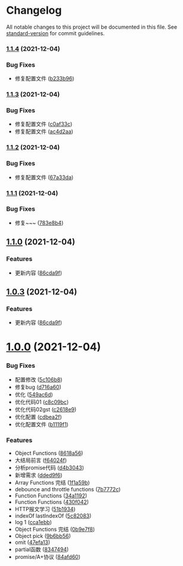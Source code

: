 # Changelog

All notable changes to this project will be documented in this file. See [standard-version](https://github.com/conventional-changelog/standard-version) for commit guidelines.

### [1.1.4](https://github.com/liuxiankun1234/notes/compare/v1.1.3...v1.1.4) (2021-12-04)


### Bug Fixes

* 修复配置文件 ([b233b96](https://github.com/liuxiankun1234/notes/commit/b233b96cc4faf50ee34281b487e2152bec8380a9))

### [1.1.3](https://github.com/liuxiankun1234/notes/compare/v1.1.2...v1.1.3) (2021-12-04)


### Bug Fixes

* 修复配置文件 ([c0af33c](https://github.com/liuxiankun1234/notes/commit/c0af33c8e61fc029d58692ecf65792f54b7e986d))
* 修复配置文件 ([ac4d2aa](https://github.com/liuxiankun1234/notes/commit/ac4d2aa9d4a2f45a2ad3b33403ca1c1915468379))

### [1.1.2](https://github.com/liuxiankun1234/notes/compare/v1.1.1...v1.1.2) (2021-12-04)


### Bug Fixes

* 修复配置文件 ([67a33da](https://github.com/liuxiankun1234/notes/commit/67a33daa0b20da70eded54e6b4579c7a582c0943))

### [1.1.1](https://github.com/liuxiankun1234/notes/compare/v1.1.0...v1.1.1) (2021-12-04)


### Bug Fixes

* 修复~~~ ([783e8b4](https://github.com/liuxiankun1234/notes/commit/783e8b4c6785e4b83315a7ff41afbc7b8d89b342))

## [1.1.0](https://github.com/liuxiankun1234/notes/compare/v1.0.0...v1.1.0) (2021-12-04)


### Features

* 更新内容 ([86cda9f](https://github.com/liuxiankun1234/notes/commit/86cda9fbbe7b5e33073c7cc769474f1062b03e4c))

## [1.0.3](https://github.com/liuxiankun1234/notes/compare/v1.0.0...v1.0.3) (2021-12-04)


### Features

* 更新内容 ([86cda9f](https://github.com/liuxiankun1234/notes/commit/86cda9fbbe7b5e33073c7cc769474f1062b03e4c))



# [1.0.0](https://github.com/liuxiankun1234/notes/compare/cca1ebbfd134db729096998efabc2777e4f25d50...v1.0.0) (2021-12-04)


### Bug Fixes

* 配置修改 ([5c106b8](https://github.com/liuxiankun1234/notes/commit/5c106b82a720480e845bd0900f7ca6a1d5871456))
* 修复bug ([d716a60](https://github.com/liuxiankun1234/notes/commit/d716a60e235d22612127ec4141f93d13b94412b8))
* 优化 ([549ac6d](https://github.com/liuxiankun1234/notes/commit/549ac6dc776568dd3a5c1eb430bba4527931bc8d))
* 优化代码01 ([c8c09bc](https://github.com/liuxiankun1234/notes/commit/c8c09bc89854639e83642df53e86d7681756a852))
* 优化代码02gst ([c2618e9](https://github.com/liuxiankun1234/notes/commit/c2618e905b77cc0fa1985884cb291bc9d69328ce))
* 优化配置 ([cdbea2f](https://github.com/liuxiankun1234/notes/commit/cdbea2f7eb464698fa9fc920e2fa04cbb0766335))
* 优化配置文件 ([b1119f1](https://github.com/liuxiankun1234/notes/commit/b1119f1553fbc59ff7e23b9d1ac19a63c9dc1834))


### Features

*  Object Functions ([8618a56](https://github.com/liuxiankun1234/notes/commit/8618a569e929d48ceeb505e6e7d5d60e3e0eb553))
* 大结局前言 ([f64024f](https://github.com/liuxiankun1234/notes/commit/f64024ff9ce9a6397095837477def364309de950))
* 分析promise代码 ([d4b3043](https://github.com/liuxiankun1234/notes/commit/d4b3043e6a9862383e206a86ebc2fd88535ff54d))
* 新增需求 ([dded9f6](https://github.com/liuxiankun1234/notes/commit/dded9f6b3534d5295bd7e701557730ab8a8969e2))
* Array Functions 完结 ([1f1a59b](https://github.com/liuxiankun1234/notes/commit/1f1a59b462d01891f9c9f196dcefa8c4675b87d0))
* debounce and throttle functions ([7b7772c](https://github.com/liuxiankun1234/notes/commit/7b7772cddb88ded86eb66b7e3851aa06ecb5c241))
* Function Functions ([34a1192](https://github.com/liuxiankun1234/notes/commit/34a119244e4598aab37c11ba6701c6e3efb7e56f))
* Function Functions ([430f042](https://github.com/liuxiankun1234/notes/commit/430f04227b5b498c64f6f2208868bab2f0b9f523))
* HTTP报文学习 ([51b1934](https://github.com/liuxiankun1234/notes/commit/51b1934e3688b5bdef690afe57623dcf0dac07b3))
* indexOf lastIndexOf ([5c82083](https://github.com/liuxiankun1234/notes/commit/5c82083898cfd54daa657aadfbb86b321de38007))
* log 1 ([cca1ebb](https://github.com/liuxiankun1234/notes/commit/cca1ebbfd134db729096998efabc2777e4f25d50))
* Object Functions 完结 ([0b9e7f8](https://github.com/liuxiankun1234/notes/commit/0b9e7f86e2ce84c7bb4cab961b89ac9fc4c2f767))
* Object pick ([9b6bb56](https://github.com/liuxiankun1234/notes/commit/9b6bb56c64d9c10263991fda14c7875e0c742d04))
* omit ([47efa13](https://github.com/liuxiankun1234/notes/commit/47efa13c3f69dc9184a55ffe361fb707c39d91ec))
* partial函数 ([8347494](https://github.com/liuxiankun1234/notes/commit/8347494ec8427a3eb98e11f53ccef3ea2d145cf6))
* promise/A+协议 ([84afd60](https://github.com/liuxiankun1234/notes/commit/84afd60866e494fde43c0b191816011469deaa22))
